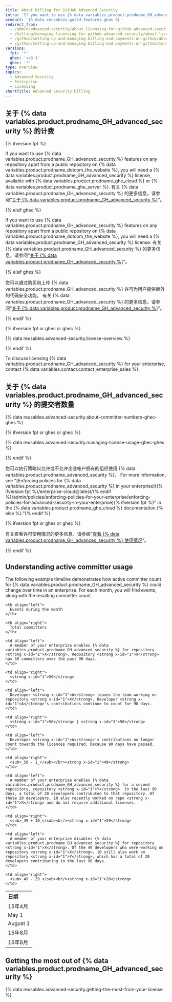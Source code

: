 ```yaml
---
title: About billing for GitHub Advanced Security
intro: 'If you want to use {% data variables.product.prodname_GH_advanced_security %} features{% ifversion fpt or ghec %} in a private or internal repository{% endif %}, you need a license{% ifversion fpt %} for your enterprise{% endif %}.{% ifversion fpt or ghec %} These features are available free of charge for public repositories on {% data variables.product.prodname_dotcom_the_website %}.{% endif %}'
product: '{% data reusables.gated-features.ghas %}'
redirect_from:
  - /admin/advanced-security/about-licensing-for-github-advanced-security
  - /billing/managing-licensing-for-github-advanced-security/about-licensing-for-github-advanced-security
  - /github/setting-up-and-managing-billing-and-payments-on-github/about-licensing-for-github-advanced-security
  - /github/setting-up-and-managing-billing-and-payments-on-github/managing-licensing-for-github-advanced-security/about-licensing-for-github-advanced-security
versions:
  fpt: '*'
  ghes: '>=3.1'
  ghec: '*'
type: overview
topics:
  - Advanced Security
  - Enterprise
  - Licensing
shortTitle: Advanced Security billing
---
```


## 关于 {% data variables.product.prodname_GH_advanced_security %} 的计费

{% ifversion fpt %}

If you want to use {% data variables.product.prodname_GH_advanced_security %} features on any repository apart from a public repository on {% data variables.product.prodname_dotcom_the_website %}, you will need a {% data variables.product.prodname_GH_advanced_security %} license, available with {% data variables.product.prodname_ghe_cloud %} or {% data variables.product.prodname_ghe_server %}. 有关 {% data variables.product.prodname_GH_advanced_security %} 的更多信息，请参阅“[关于 {% data variables.product.prodname_GH_advanced_security %}](/github/getting-started-with-github/about-github-advanced-security)”。

{% elsif ghec %}

If you want to use {% data variables.product.prodname_GH_advanced_security %} features on any repository apart from a public repository on {% data variables.product.prodname_dotcom_the_website %}, you will need a {% data variables.product.prodname_GH_advanced_security %} license. 有关 {% data variables.product.prodname_GH_advanced_security %} 的更多信息，请参阅“[关于 {% data variables.product.prodname_GH_advanced_security %}](/github/getting-started-with-github/about-github-advanced-security)”。

{% elsif ghes %}

您可以通过购买和上传 {% data variables.product.prodname_GH_advanced_security %} 许可为用户提供额外的代码安全功能。 有关 {% data variables.product.prodname_GH_advanced_security %} 的更多信息，请参阅“[关于 {% data variables.product.prodname_GH_advanced_security %}](/github/getting-started-with-github/about-github-advanced-security)”。

{% endif %}

{% ifversion fpt or ghes or ghec %}

{% data reusables.advanced-security.license-overview %}

{% endif %}

To discuss licensing {% data variables.product.prodname_GH_advanced_security %} for your enterprise, contact {% data variables.contact.contact_enterprise_sales %}.

## 关于 {% data variables.product.prodname_GH_advanced_security %} 的提交者数量

{% data reusables.advanced-security.about-committer-numbers-ghec-ghes %}

{% ifversion fpt or ghes or ghec %}

{% data reusables.advanced-security.managing-license-usage-ghec-ghes %}

{% endif %}

您可以执行策略以允许或不允许企业帐户拥有的组织使用 {% data variables.product.prodname_advanced_security %}。 For more information, see "[Enforcing policies for {% data variables.product.prodname_advanced_security %} in your enterprise]({% ifversion fpt %}/enterprise-cloud@latest/{% endif %}/admin/policies/enforcing-policies-for-your-enterprise/enforcing-policies-for-advanced-security-in-your-enterprise){% ifversion fpt %}" in the {% data variables.product.prodname_ghe_cloud %} documentation.{% else %}."{% endif %}

{% ifversion fpt or ghes or ghec %}

有关查看许可使用情况的更多信息，请参阅“[查看 {% data variables.product.prodname_GH_advanced_security %} 使用情况](/billing/managing-billing-for-github-advanced-security/viewing-your-github-advanced-security-usage)”。

{% endif %}

## Understanding active committer usage

The following example timeline demonstrates how active committer count for {% data variables.product.prodname_GH_advanced_security %} could change over time in an enterprise. For each month, you will find events, along with the resulting committer count.

<table spaces-before="0">
  <tr>
    <th align="left">
      日期
    </th>
    
    <th align="left">
      Events during the month
    </th>
    
    <th align="right">
      Total committers
    </th>
  </tr>
  
  <tr>
    <td align="left">
      <nobr>15年4月</nobr>
    </td>
    
    <td align="left">
      A member of your enterprise enables {% data variables.product.prodname_GH_advanced_security %} for repository <strong x-id="1">X</strong>. Repository <strong x-id="1">X</strong> has 50 committers over the past 90 days.
    </td>
    
    <td align="right">
      <strong x-id="1">50</strong>
    </td>
  </tr>
  
  <tr>
    <td align="left">
      <nobr>May 1</nobr>
    </td>
    
    <td align="left">
      Developer <strong x-id="1">A</strong> leaves the team working on repository <strong x-id="1">X</strong>. Developer <strong x-id="1">A</strong>'s contributions continue to count for 90 days.
    </td>
    
    <td align="right">
      <strong x-id="1">50</strong> | <strong x-id="1">50</strong>
    </td>
  </tr>
  
  <tr>
    <td align="left">
      <nobr>August 1</nobr>
    </td>
    
    <td align="left">
      Developer <strong x-id="1">A</strong>'s contributions no longer count towards the licences required, because 90 days have passed.
    </td>
    
    <td align="right">
      <sub>_50 - 1_</sub></br><strong x-id="1">49</strong>
    </td>
  </tr>
  
  <tr>
    <td align="left">
      <nobr>15年8月</nobr>
    </td>
    
    <td align="left">
      A member of your enterprise enables {% data variables.product.prodname_GH_advanced_security %} for a second repository, repository <strong x-id="1">Y</strong>. In the last 90 days, a total of 20 developers contributed to that repository. Of those 20 developers, 10 also recently worked on repo <strong x-id="1">X</strong> and do not require additional licenses.
    </td>
    
    <td align="right">
      <sub>_49 + 10_</sub><br/><strong x-id="1">59</strong>
    </td>
  </tr>
  
  <tr>
    <td align="left">
      <nobr>16年8月</nobr>
    </td>
    
    <td align="left">
      A member of your enterprise disables {% data variables.product.prodname_GH_advanced_security %} for repository <strong x-id="1">X</strong>. Of the 49 developers who were working on repository <strong x-id="1">X</strong>, 10 still also work on repository <strong x-id="1">Y</strong>, which has a total of 20 developers contributing in the last 90 days.
    </td>
    
    <td align="right">
      <sub>_49 - 29_</sub><br/><strong x-id="1">20</strong>
    </td>
  </tr>
</table>

## Getting the most out of {% data variables.product.prodname_GH_advanced_security %}

{% data reusables.advanced-security.getting-the-most-from-your-license %}

